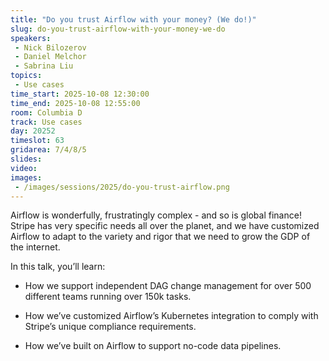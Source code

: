```yaml
---
title: "Do you trust Airflow with your money? (We do!)"
slug: do-you-trust-airflow-with-your-money-we-do
speakers:
 - Nick Bilozerov
 - Daniel Melchor
 - Sabrina Liu
topics:
 - Use cases
time_start: 2025-10-08 12:30:00
time_end: 2025-10-08 12:55:00
room: Columbia D
track: Use cases
day: 20252
timeslot: 63
gridarea: 7/4/8/5
slides:
video:
images:
 - /images/sessions/2025/do-you-trust-airflow.png
---
```


Airflow is wonderfully, frustratingly complex - and so is global finance! Stripe has very specific needs all over the planet, and we have customized Airflow to adapt to the variety and rigor that we need to grow the GDP of the internet.


In this talk, you’ll learn:

- How we support independent DAG change management for over 500 different teams running over 150k tasks.

- How we’ve customized Airflow’s Kubernetes integration to comply with Stripe’s unique compliance requirements.

- How we’ve built on Airflow to support no-code data pipelines.